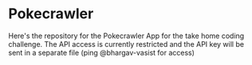 # Pokecrawler
Here's the repository for the Pokecrawler App for the take home coding challenge. The API access is currently restricted and the API key will be sent in a separate file (ping @bhargav-vasist for access)
